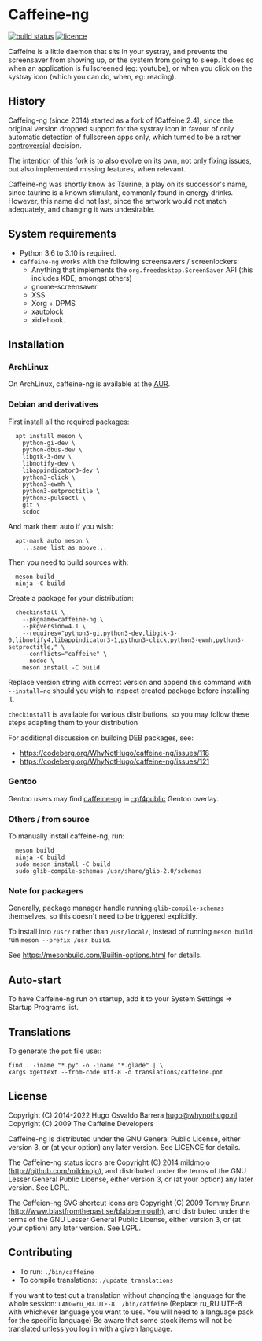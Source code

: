 # Caffeine-ng

[![build status](https://ci.codeberg.org/api/badges/WhyNotHugo/caffeine-ng/status.svg)](https://ci.codeberg.org/WhyNotHugo/caffeine-ng/branches/main)
[![licence](https://img.shields.io/pypi/l/caffeine-ng.svg)](https://codeberg.org/WhyNotHugo/caffeine-ng/src/branch/main/LICENCE)

Caffeine is a little daemon that sits in your systray, and prevents the
screensaver from showing up, or the system from going to sleep. It does so when
an application is fullscreened (eg: youtube), or when you click on the systray
icon (which you can do, when, eg: reading).

## History

Caffeing-ng (since 2014) started as a fork of [Caffeine 2.4], since the
original version dropped support for the systray icon in favour of only
automatic detection of fullscreen apps only, which turned to be a rather
[controversial] decision.

The intention of this fork is to also evolve on its own, not only fixing
issues, but also implemented missing features, when relevant.

Caffeine-ng was shortly know as Taurine, a play on its successor's name, since
taurine is a known stimulant, commonly found in energy drinks. However, this
name did not last, since the artwork would not match adequately, and changing
it was undesirable.

[caffeine 2.3]: http://launchpad.net/caffeine/
[controversial]: https://bugs.launchpad.net/caffeine/+bug/1321750

## System requirements

- Python 3.6 to 3.10 is required.
- `caffeine-ng` works with the following screensavers / screenlockers:
  - Anything that implements the `org.freedesktop.ScreenSaver` API (this
    includes KDE, amongst others)
  - gnome-screensaver
  - XSS
  - Xorg + DPMS
  - xautolock
  - xidlehook.

## Installation

### ArchLinux

On ArchLinux, caffeine-ng is available at the [AUR][aur].

[aur]: https://aur.archlinux.org/packages/caffeine-ng/

### Debian and derivatives

First install all the required packages:

      apt install meson \
        python-gi-dev \
        python-dbus-dev \
        libgtk-3-dev \
        libnotify-dev \
        libappindicator3-dev \
        python3-click \
        python3-ewmh \
        python3-setproctitle \
        python3-pulsectl \
        git \
        scdoc

And mark them auto if you wish:

      apt-mark auto meson \
        ...same list as above...

Then you need to build sources with:

      meson build
      ninja -C build

Create a package for your distribution:

      checkinstall \
        --pkgname=caffeine-ng \
        --pkgversion=4.1 \
        --requires="python3-gi,python3-dev,libgtk-3-0,libnotify4,libappindicator3-1,python3-click,python3-ewmh,python3-setproctitle," \
        --conflicts="caffeine" \
        --nodoc \
        meson install -C build

Replace version string with correct version and append this command with
`--install=no` should you wish to inspect created package before installing it.

`checkinstall` is available for various distributions, so you may follow these
steps adapting them to your distribution

For additional discussion on building DEB packages, see:

- https://codeberg.org/WhyNotHugo/caffeine-ng/issues/118
- https://codeberg.org/WhyNotHugo/caffeine-ng/issues/121

### Gentoo

Gentoo users may find [caffeine-ng][gentoo-caffeine-ng] in
[::pf4public][gentoo-overlay] Gentoo overlay.

[gentoo-caffeine-ng]: https://github.com/PF4Public/gentoo-overlay/tree/master/x11-misc/caffeine-ng
[gentoo-overlay]: https://github.com/PF4Public/gentoo-overlay

### Others / from source

To manually install caffeine-ng, run:

      meson build
      ninja -C build
      sudo meson install -C build
      sudo glib-compile-schemas /usr/share/glib-2.0/schemas

### Note for packagers

Generally, package manager handle running `glib-compile-schemas` themselves, so
this doesn't need to be triggered explicitly.

To install into `/usr/` rather than `/usr/local/`, instead of running `meson build`
run `meson --prefix /usr build`.

See https://mesonbuild.com/Builtin-options.html for details.

## Auto-start

To have Caffeine-ng run on startup, add it to your System Settings => Startup
Programs list.

## Translations

To generate the `pot` file use::

    find . -iname "*.py" -o -iname "*.glade" | \
    xargs xgettext --from-code utf-8 -o translations/caffeine.pot

## License

Copyright (C) 2014-2022 Hugo Osvaldo Barrera <hugo@whynothugo.nl>
Copyright (C) 2009 The Caffeine Developers

Caffeine-ng is distributed under the GNU General Public License, either version
3, or (at your option) any later version. See LICENCE for details.

The Caffeine-ng status icons are Copyright (C) 2014 mildmojo
(http://github.com/mildmojo), and distributed under the terms of the GNU Lesser
General Public License, either version 3, or (at your option) any later
version. See LGPL.

The Caffeien-ng SVG shortcut icons are Copyright (C) 2009 Tommy Brunn
(http://www.blastfromthepast.se/blabbermouth), and distributed under the
terms of the GNU Lesser General Public License, either version 3, or (at
your option) any later version. See LGPL.

## Contributing

- To run: `./bin/caffeine`
- To compile translations: `./update_translations`

If you want to test out a translation without changing the language for the
whole session: `LANG=ru_RU.UTF-8 ./bin/caffeine` (Replace ru_RU.UTF-8 with
whichever language you want to use. You will need to a language pack for the
specific language) Be aware that some stock items will not be translated unless
you log in with a given language.
